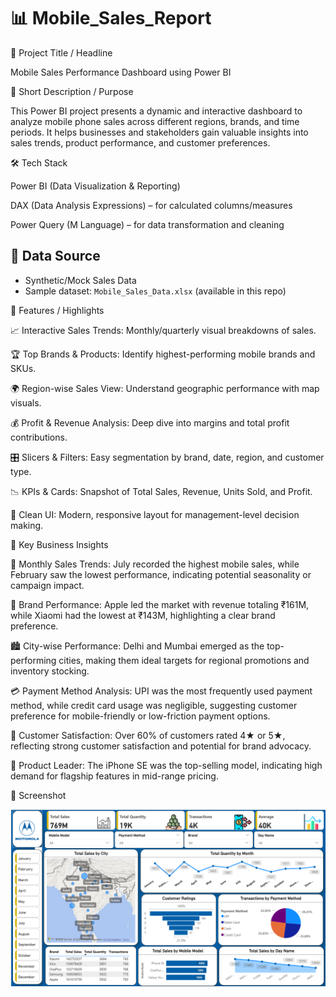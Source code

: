 # 📊 Mobile_Sales_Report

📝 Project Title / Headline

Mobile Sales Performance Dashboard using Power BI

📌 Short Description / Purpose

This Power BI project presents a dynamic and interactive dashboard to analyze mobile phone sales across different regions, brands, and time periods. It helps businesses and stakeholders gain valuable insights into sales trends, product performance, and customer preferences.

🛠️ Tech Stack

Power BI (Data Visualization & Reporting)

DAX (Data Analysis Expressions) – for calculated columns/measures

Power Query (M Language) – for data transformation and cleaning

## 📂 Data Source
- Synthetic/Mock Sales Data  
- Sample dataset: `Mobile_Sales_Data.xlsx` (available in this repo)

🌟 Features / Highlights

📈 Interactive Sales Trends: Monthly/quarterly visual breakdowns of sales.

🏆 Top Brands & Products: Identify highest-performing mobile brands and SKUs.

🌍 Region-wise Sales View: Understand geographic performance with map visuals.

💰 Profit & Revenue Analysis: Deep dive into margins and total profit contributions.

🎛️ Slicers & Filters: Easy segmentation by brand, date, region, and customer type.

📉 KPIs & Cards: Snapshot of Total Sales, Revenue, Units Sold, and Profit.

🧼 Clean UI: Modern, responsive layout for management-level decision making.

📌 Key Business Insights

📅 Monthly Sales Trends:
July recorded the highest mobile sales, while February saw the lowest performance, indicating potential seasonality or campaign impact.

🍎 Brand Performance:
Apple led the market with revenue totaling ₹161M, while Xiaomi had the lowest at ₹143M, highlighting a clear brand preference.

🏙️ City-wise Performance:
Delhi and Mumbai emerged as the top-performing cities, making them ideal targets for regional promotions and inventory stocking.

💳 Payment Method Analysis:
UPI was the most frequently used payment method, while credit card usage was negligible, suggesting customer preference for mobile-friendly or low-friction payment options.

🌟 Customer Satisfaction:
Over 60% of customers rated 4★ or 5★, reflecting strong customer satisfaction and potential for brand advocacy.

📱 Product Leader:
The iPhone SE was the top-selling model, indicating high demand for flagship features in mid-range pricing.

📸 Screenshot

![Mobile Sales Dashboard](https://github.com/VirajAdake210706/Mobile_Sales_Report/raw/main/Snapshot%20of%20Mobile_Sales_Dashboard.png)

